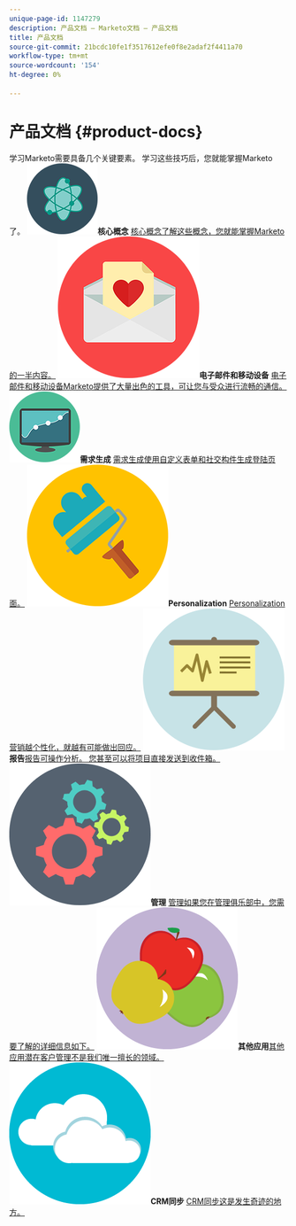 ```yaml
---
unique-page-id: 1147279
description: 产品文档 — Marketo文档 — 产品文档
title: 产品文档
source-git-commit: 21bcdc10fe1f3517612efe0f8e2adaf2f4411a70
workflow-type: tm+mt
source-wordcount: '154'
ht-degree: 0%

---
```



# 产品文档 {#product-docs}

学习Marketo需要具备几个关键要素。 学习这些技巧后，您就能掌握Marketo了。
**![核心概念](assets/education-science-12.png)核心概念** [核心概念了解这些概念，您就能掌握Marketo的一半内容。](product-docs/core-marketo-concepts.md)     **![电子邮件和移动设备](assets/valentine-day-10.png)电子邮件和移动设备** [电子邮件和移动设备Marketo提供了大量出色的工具，可让您与受众进行流畅的通信。](https://docs.marketo.com/pages/viewpage.action?pageId=557076)     **![需求生成](assets/seo-04.png)需求生成** [需求生成使用自定义表单和社交构件生成登陆页面。](product-docs/demand-generation.md)     **![Personalization](assets/graphic-design-tools-19.png)Personalization** [Personalization营销越个性化，就越有可能做出回应。](product-docs/personalization.md)     **![报告](assets/office-21.png)报告**[报告可操作分析。 您甚至可以将项目直接发送到收件箱。](product-docs/reporting.md)     **![管理](assets/technology-08.png)管理** [管理如果您在管理俱乐部中，您需要了解的详细信息如下。](https://docs.marketo.com/display/DOCS/Administration)     **![其他应用](assets/food-10.png)其他应用**[其他应用潜在客户管理不是我们唯一擅长的领域。](product-docs/additional-apps.md)     **![CRM同步](assets/seo-33.png)CRM同步** [CRM同步这是发生奇迹的地方。](product-docs/crm-sync.md)
